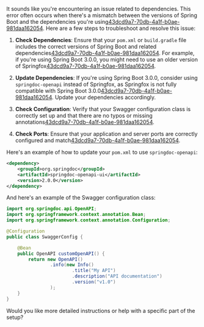 It sounds like you're encountering an issue related to dependencies. This error often occurs when there's a mismatch between the versions of Spring Boot and the dependencies you're using[43dcd9a7-70db-4a1f-b0ae-981daa162054](https://github.com/springfox/springfox/issues/4061?citationMarker=43dcd9a7-70db-4a1f-b0ae-981daa162054 "1"). Here are a few steps to troubleshoot and resolve this issue:

1. **Check Dependencies**: Ensure that your `pom.xml` or `build.gradle` file includes the correct versions of Spring Boot and related dependencies[43dcd9a7-70db-4a1f-b0ae-981daa162054](https://github.com/springfox/springfox/issues/4061?citationMarker=43dcd9a7-70db-4a1f-b0ae-981daa162054 "1"). For example, if you're using Spring Boot 3.0.0, you might need to use an older version of Springfox[43dcd9a7-70db-4a1f-b0ae-981daa162054](https://github.com/springfox/springfox/issues/4061?citationMarker=43dcd9a7-70db-4a1f-b0ae-981daa162054 "1").

2. **Update Dependencies**: If you're using Spring Boot 3.0.0, consider using `springdoc-openapi` instead of Springfox, as Springfox is not fully compatible with Spring Boot 3.0.0[43dcd9a7-70db-4a1f-b0ae-981daa162054](https://github.com/springfox/springfox/issues/4061?citationMarker=43dcd9a7-70db-4a1f-b0ae-981daa162054 "1"). Update your dependencies accordingly.

3. **Check Configuration**: Verify that your Swagger configuration class is correctly set up and that there are no typos or missing annotations[43dcd9a7-70db-4a1f-b0ae-981daa162054](https://github.com/springfox/springfox/issues/4061?citationMarker=43dcd9a7-70db-4a1f-b0ae-981daa162054 "1").

4. **Check Ports**: Ensure that your application and server ports are correctly configured and match[43dcd9a7-70db-4a1f-b0ae-981daa162054](https://github.com/springfox/springfox/issues/4061?citationMarker=43dcd9a7-70db-4a1f-b0ae-981daa162054 "1").

Here's an example of how to update your `pom.xml` to use `springdoc-openapi`:

```xml
<dependency>
    <groupId>org.springdoc</groupId>
    <artifactId>springdoc-openapi-ui</artifactId>
    <version>2.0.0</version>
</dependency>
```

And here's an example of the Swagger configuration class:

```java
import org.springdoc.api.OpenAPI;
import org.springframework.context.annotation.Bean;
import org.springframework.context.annotation.Configuration;

@Configuration
public class SwaggerConfig {

    @Bean
    public OpenAPI customOpenAPI() {
        return new OpenAPI()
                .info(new Info()
                        .title("My API")
                        .description("API documentation")
                        .version("v1.0")
                );
    }
}
```

Would you like more detailed instructions or help with a specific part of the setup?
